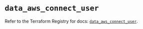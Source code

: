 # `data_aws_connect_user`

Refer to the Terraform Registry for docs: [`data_aws_connect_user`](https://registry.terraform.io/providers/hashicorp/aws/6.9.0/docs/data-sources/connect_user).

